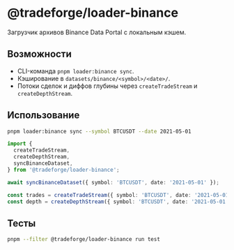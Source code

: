 # @tradeforge/loader-binance

Загрузчик архивов Binance Data Portal с локальным кэшем.

## Возможности

- CLI-команда `pnpm loader:binance sync`.
- Кэширование в `datasets/binance/<symbol>/<date>/`.
- Потоки сделок и диффов глубины через `createTradeStream` и `createDepthStream`.

## Использование

```bash
pnpm loader:binance sync --symbol BTCUSDT --date 2021-05-01
```

```ts
import {
  createTradeStream,
  createDepthStream,
  syncBinanceDataset,
} from '@tradeforge/loader-binance';

await syncBinanceDataset({ symbol: 'BTCUSDT', date: '2021-05-01' });

const trades = createTradeStream({ symbol: 'BTCUSDT', date: '2021-05-01' });
const depth = createDepthStream({ symbol: 'BTCUSDT', date: '2021-05-01' });
```

## Тесты

```bash
pnpm --filter @tradeforge/loader-binance run test
```
